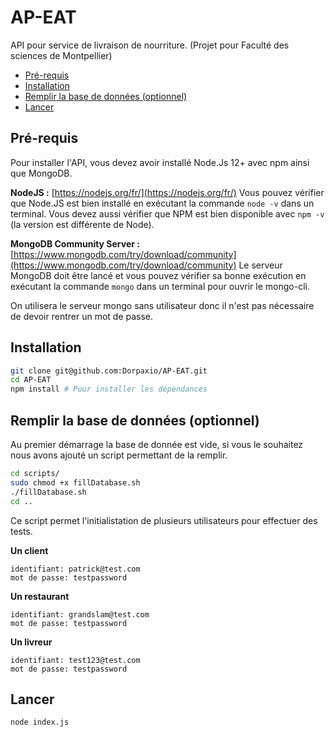 # AP-EAT
API pour service de livraison de nourriture. (Projet pour Faculté des sciences de Montpellier)

* [Pré-requis](#pré-requis)
* [Installation](#installation)
* [Remplir la base de données (optionnel)](#remplir-la-base-de-données-optionnel)
* [Lancer](#lancer)


## Pré-requis
Pour installer l'API, vous devez avoir installé Node.Js 12+ avec npm ainsi que MongoDB.

**NodeJS :** [https://nodejs.org/fr/](https://nodejs.org/fr/)
Vous pouvez vérifier que Node.JS est bien installé en exécutant la commande `node -v` dans un terminal.
Vous devez aussi vérifier que NPM est bien disponible avec `npm -v` (la version est différente de Node).

**MongoDB Community Server :** [https://www.mongodb.com/try/download/community](https://www.mongodb.com/try/download/community)
Le serveur MongoDB doit être lancé et vous pouvez vérifier sa bonne exécution en exécutant la commande `mongo` dans un terminal pour ouvrir le mongo-cli.

On utilisera le serveur mongo sans utilisateur donc il n'est pas nécessaire de devoir rentrer un mot de passe.

## Installation
```bash
git clone git@github.com:Dorpaxio/AP-EAT.git
cd AP-EAT
npm install # Pour installer les dépendances
```

## Remplir la base de données (optionnel)
Au premier démarrage la base de donnée est vide, si vous le souhaitez nous avons ajouté un script permettant de la remplir.
```bash
cd scripts/
sudo chmod +x fillDatabase.sh
./fillDatabase.sh
cd ..
```

Ce script permet l'initialistation de plusieurs utilisateurs pour effectuer des tests.

**Un client**
```
identifiant: patrick@test.com
mot de passe: testpassword
```

**Un restaurant**
```
identifiant: grandslam@test.com
mot de passe: testpassword
```

**Un livreur**
```
identifiant: test123@test.com
mot de passe: testpassword
```

## Lancer
```bash
node index.js
```

